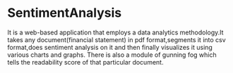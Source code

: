 # SentimentAnalysis
It is a web-based application that employs a data analytics methodology.It takes any document(financial statement) in pdf format,segments it into csv format,does sentiment analysis on it and then finally visualizes it using various charts and graphs. There is also a module of gunning fog which tells the readability score of that particular document.

